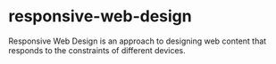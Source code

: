 # responsive-web-design
Responsive Web Design is an approach to designing web content that responds to the constraints of different devices.
